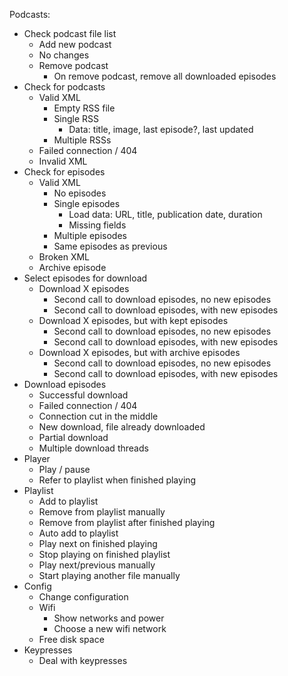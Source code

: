 Podcasts:
- Check podcast file list
  - Add new podcast
  - No changes
  - Remove podcast
    - On remove podcast, remove all downloaded episodes
- Check for podcasts
  - Valid XML
    - Empty RSS file
    - Single RSS
      - Data: title, image, last episode?, last updated
    - Multiple RSSs
  - Failed connection / 404
  - Invalid XML
- Check for episodes
  - Valid XML
    - No episodes
    - Single episodes
      - Load data: URL, title, publication date, duration
      - Missing fields
    - Multiple episodes
    - Same episodes as previous
  - Broken XML
  - Archive episode
- Select episodes for download
  - Download X episodes
    - Second call to download episodes, no new episodes
    - Second call to download episodes, with new episodes
  - Download X episodes, but with kept episodes
    - Second call to download episodes, no new episodes
    - Second call to download episodes, with new episodes
  - Download X episodes, but with archive episodes
    - Second call to download episodes, no new episodes
    - Second call to download episodes, with new episodes
- Download episodes
  - Successful download
  - Failed connection / 404
  - Connection cut in the middle
  - New download, file already downloaded
  - Partial download
  - Multiple download threads
- Player
  - Play / pause
  - Refer to playlist when finished playing
- Playlist
  - Add to playlist
  - Remove from playlist manually
  - Remove from playlist after finished playing
  - Auto add to playlist
  - Play next on finished playing
  - Stop playing on finished playlist
  - Play next/previous manually
  - Start playing another file manually
- Config
  - Change configuration
  - Wifi
    - Show networks and power
    - Choose a new wifi network
  - Free disk space
- Keypresses
  - Deal with keypresses